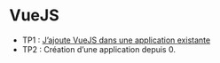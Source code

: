 # VueJS

* TP1 : [J’ajoute VueJS dans une application existante](tp1.md)
* TP2 : Création d’une application depuis 0.
